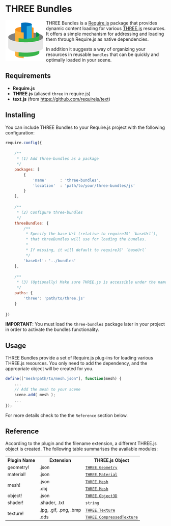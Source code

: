 # THREE Bundles

<img src="https://github.com/wavesoft/three-bundles/raw/master/doc/icon.png" align="left" alt="THREE Bundles" />

THREE Bundles is a [Require.js](http://requirejs.org/) package that provides dynamic content loading for various [THREE.js](http://threejs.org/) resources. It offers a simple mechanism for addressing and loading them through Require.js as native dependencies.

In addition it suggests a way of organizing your resources in reusable `bundles` that can be quickly and optimally loaded in your scene.

## Requirements

 * __Require.js__
 * __THREE.js__ (aliased `three` in require.js)
 * __text.js__ (from https://github.com/requirejs/text)

## Installing 

You can include THREE Bundles to your Require.js project with the following configuration:

```javascript
require.config({

    /**
     * (1) Add three-bundles as a package
     */
    packages: [
        {
            'name'      : 'three-bundles',
            'location'  : 'path/to/your/three-bundles/js'
        }
    ],

    /**
     * (2) Configure three-bundles
     */
    threeBundles: {
        /**
         * Specify the base Url (relative to requireJS' `baseUrl`),
         * that threeBundles will use for loading the bundles.
         *
         * If missing, it will default to requireJS' `baseUrl`
         */
        'baseUrl': '../bundles'
    },

    /**
     * (3) (Optionally) Make sure THREE.js is accessible under the name 'three'
     */
    paths: {
        'three': 'path/to/three.js'
    }

})
```

__IMPORTANT__: You must load the `three-bundles` package later in your project in order to activate the bundles functionality.

## Usage

THREE Bundles provide a set of Require.js plug-ins for loading various THREE.js resources. You only need to add the dependency, and the appropriate object will be created for you.

```javascript
define(["mesh!path/to/mesh.json"], function(mesh) {
    ...
    // Add the mesh to your scene
    scene.add( mesh );
    ...
});
```

For more details check to the the `Reference` section below.

## Reference

According to the plugin and the filename extension, a different THREE.js object is created. The following table summarises the available modules:

<table>
    <tr>
        <th>Plugin Name</th>
        <th>Extension</th>
        <th>THREE.js Object</th>
    <tr/>
    <tr>
        <td>geometry!</td>
        <td>.json</td>
        <td><code><a target="_blank" href="http://threejs.org/docs/#Reference/Core/Geometry">THREE.Geometry</a></code></td>
    </tr>
    <tr>
        <td>material!</td>
        <td>.json</td>
        <td><code><a target="_blank" href="http://threejs.org/docs/#Reference/Materials/Material">THREE.Material</a></code></td>
    </tr>
    <tr>
        <td rowspan="2">mesh!</td>
        <td>.json</td>
        <td><code><a target="_blank" href="http://threejs.org/docs/#Reference/Objects/Mesh">THREE.Mesh</a></code></td>
    </tr>
    <tr>
        <td>.obj</td>
        <td><code><a target="_blank" href="http://threejs.org/docs/#Reference/Objects/Mesh">THREE.Mesh</a></code></td>
    </tr>
    <tr>
        <td>object!</td>
        <td>.json</td>
        <td><code><a target="_blank" href="http://threejs.org/docs/#Reference/Core/Object3D">THREE.Object3D</a></code></td>
    </tr>
    <tr>
        <td>shader!</td>
        <td>.shader, .txt</td>
        <td><code>string</code></td>
    </tr>
    <tr>
        <td rowspan="2">texture!</td>
        <td>.jpg, .gif, .png, .bmp</td>
        <td><code><a target="_blank" href="http://threejs.org/docs/#Reference/Textures/Texture">THREE.Texture</a></code></td>
    </tr>
    <tr>
        <td>.dds</td>
        <td><code><a target="_blank" href="http://threejs.org/docs/#Reference/Textures/CompressedTexture">THREE.CompressedTexture</a></code></td>
    </tr>
</table>
